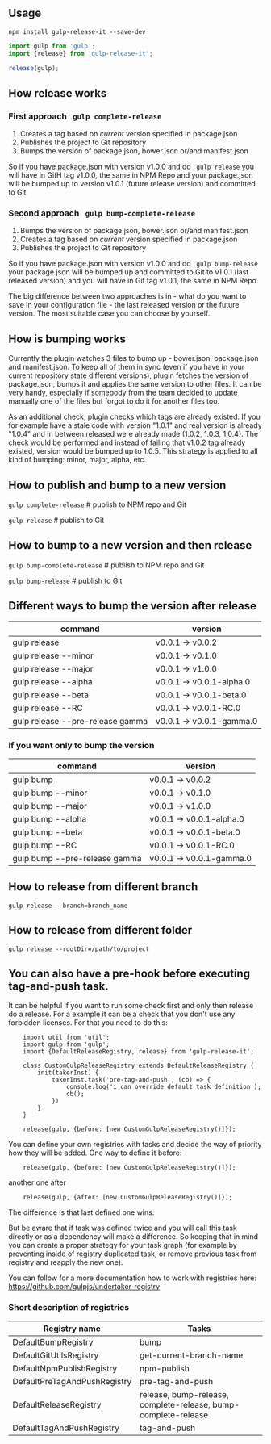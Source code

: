## Usage
`npm install gulp-release-it --save-dev`

```javascript
import gulp from 'gulp';
import {release} from 'gulp-release-it';

release(gulp);
```

## How release works

### First approach ``` gulp complete-release```

1. Creates a tag based on *current* version specified in package.json
2. Publishes the project to Git repository 
3. Bumps the version of package.json, bower.json or/and manifest.json

So if you have package.json with version v1.0.0 and do ``` gulp release``` 
you will have in GitH tag v1.0.0, the same in NPM Repo and your package.json 
will be bumped up to version v1.0.1 (future release version) and committed to Git

### Second approach ``` gulp bump-complete-release```

1. Bumps the version of package.json, bower.json or/and manifest.json
2. Creates a tag based on *current* version specified in package.json
3. Publishes the project to Git repository 

So if you have package.json with version v1.0.0 and do ``` gulp bump-release``` 
your package.json will be bumped up and committed to Git to v1.0.1 (last released version) 
and you will have in Git tag v1.0.1, the same in NPM Repo.

The big difference between two approaches is in - what do you want to save in your configuration file -
the last released version or the future version. The most suitable case you can choose by yourself.

## How is bumping works

Currently the plugin watches 3 files to bump up - bower.json, package.json and manifest.json.
To keep all of them in sync (even if you have in your current repository state different versions),
plugin fetches the version of package.json, bumps it and applies the same version to other files.
It can be very handy, especially if somebody from the team decided to update manually one of the files but 
forgot to do it for another files too.

As an additional check, plugin checks which tags are already existed. If you for example have a stale code with 
version "1.0.1" and real version is already "1.0.4" and in between released were already made (1.0.2, 1.0.3, 1.0.4). 
The check would be performed and instead of failing that v1.0.2 tag already existed, version would be bumped up to
1.0.5. This strategy is applied to all kind of bumping: minor, major, alpha, etc.

## How to publish and bump to a new version

```gulp complete-release``` # publish to NPM repo and Git

```gulp release``` # publish to Git

## How to bump  to a new version and then release

```gulp bump-complete-release``` # publish to NPM repo and Git

```gulp bump-release``` # publish to Git


## Different ways to bump the version after release

command                              | version
-------------------------------------|-----------------
gulp release                         | v0.0.1 -> v0.0.2 
gulp release --minor                 | v0.0.1 -> v0.1.0 
gulp release --major                 | v0.0.1 -> v1.0.0
gulp release --alpha                 | v0.0.1 -> v0.0.1-alpha.0
gulp release --beta                  | v0.0.1 -> v0.0.1-beta.0
gulp release --RC                    | v0.0.1 -> v0.0.1-RC.0
gulp release --pre-release gamma     | v0.0.1 -> v0.0.1-gamma.0

### If you want only to bump the version

command                              | version
-------------------------------------|-----------------
gulp bump                            | v0.0.1 -> v0.0.2 
gulp bump --minor                    | v0.0.1 -> v0.1.0 
gulp bump --major                    | v0.0.1 -> v1.0.0
gulp bump --alpha                    | v0.0.1 -> v0.0.1-alpha.0
gulp bump --beta                     | v0.0.1 -> v0.0.1-beta.0
gulp bump --RC                       | v0.0.1 -> v0.0.1-RC.0
gulp bump --pre-release gamma        | v0.0.1 -> v0.0.1-gamma.0
 
## How to release from different branch
 
```gulp release --branch=branch_name```

## How to release from different folder

```gulp release --rootDir=/path/to/project```

## You can also have a pre-hook before executing tag-and-push task.

It can be helpful if you want to run some check first and only then release do a release.
For a example it can be a check that you don't use any forbidden licenses.
For that you need to do this:

```
    import util from 'util';
    import gulp from 'gulp';
    import {DefaultReleaseRegistry, release} from 'gulp-release-it';
    
    class CustomGulpReleaseRegistry extends DefaultReleaseRegistry {
        init(takerInst) {
            takerInst.task('pre-tag-and-push', (cb) => {
                console.log('i can override default task definition');
                cb();
            })
        }
    }
    
    release(gulp, {before: [new CustomGulpReleaseRegistry()]});

```

You can define your own registries with tasks and decide the way of priority how they will be added. 
One way to define it before: 

```
    release(gulp, {before: [new CustomGulpReleaseRegistry()]});
```

another one after

```
    release(gulp, {after: [new CustomGulpReleaseRegistry()]});
```

The difference is that last defined one wins. 

But be aware that if task was defined twice and you will call this task directly or as a dependency will make 
a difference. So keeping that in mind you can create a proper strategy for your task graph (for example by preventing 
inside of registry duplicated task, or remove previous task from registry and reapply the new one).

You can follow for a more documentation how to work with registries here: https://github.com/gulpjs/undertaker-registry

### Short description of registries

Registry name                         | Tasks
--------------------------------------|---------------------------------------------------------------
DefaultBumpRegistry                   | bump 
DefaultGitUtilsRegistry               | get-current-branch-name 
DefaultNpmPublishRegistry             | npm-publish
DefaultPreTagAndPushRegistry          | pre-tag-and-push
DefaultReleaseRegistry                | release, bump-release, complete-release, bump-complete-release
DefaultTagAndPushRegistry             | tag-and-push
